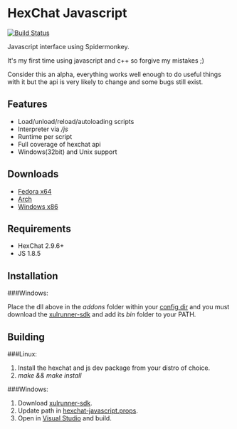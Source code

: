 HexChat Javascript
==================

[![Build Status](https://travis-ci.org/TingPing/hexchat-javascript.png?branch=master)](https://travis-ci.org/TingPing/hexchat-javascript)

Javascript interface using Spidermonkey.

It's my first time using javascript and c++ so forgive my mistakes ;)

Consider this an alpha, everything works well enough to do useful things with it
but the api is very likely to change and some bugs still exist.


Features
--------

- Load/unload/reload/autoloading scripts
- Interpreter via */js*
- Runtime per script
- Full coverage of hexchat api
- Windows(32bit) and Unix support


Downloads
---------

- [Fedora x64](http://dl.tingping.se/fedora/x86_64/)
- [Arch](https://aur.archlinux.org/packages/hexchat-javascript-git/)
- [Windows x86](http://dl.tingping.se/hexchat-javascript/win32/)


Requirements
------------

- HexChat 2.9.6+
- JS 1.8.5

Installation
------------

###Windows:

Place the dll above in the *addons* folder within your [config dir](http://docs.hexchat.org/en/latest/settings.html#config-files)
and you must download the [xulrunner-sdk](https://ftp.mozilla.org/pub/mozilla.org/xulrunner/releases/10.0.4esr/sdk/xulrunner-10.0.4esr.en-US.win32.sdk.zip)
and add its *bin* folder to your PATH.


Building
--------

###Linux:

1. Install the hexchat and js dev package from your distro of choice.
2. *make && make install*

###Windows:

1. Download [xulrunner-sdk](https://ftp.mozilla.org/pub/mozilla.org/xulrunner/releases/10.0.4esr/sdk/xulrunner-10.0.4esr.en-US.win32.sdk.zip).
2. Update path in [hexchat-javascript.props](win32/hexchat-javascript.props).
3. Open in [Visual Studio](https://www.microsoft.com/visualstudio/eng/downloads#d-express-windows-desktop) and build.
